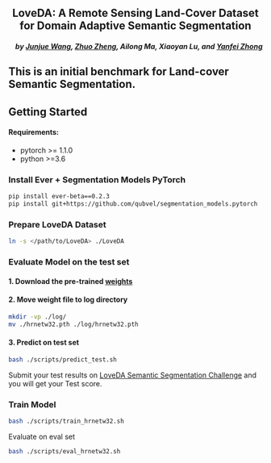 <h2 align="center">LoveDA: A Remote Sensing Land-Cover Dataset for Domain Adaptive Semantic Segmentation</h2>


<h5 align="right">by <a href="https://junjue-wang.github.io/homepage/">Junjue Wang</a>, <a href="http://zhuozheng.top/">Zhuo Zheng</a>, Ailong Ma, Xiaoyan Lu, and <a href="http://rsidea.whu.edu.cn/">Yanfei Zhong</a></h5>




This is an initial benchmark for Land-cover Semantic Segmentation.
---------------------


## Getting Started


#### Requirements:
- pytorch >= 1.1.0
- python >=3.6

### Install Ever + Segmentation Models PyTorch
```bash
pip install ever-beta==0.2.3
pip install git+https://github.com/qubvel/segmentation_models.pytorch
```

### Prepare LoveDA Dataset

```bash
ln -s </path/to/LoveDA> ./LoveDA
```

### Evaluate Model on the test set
#### 1. Download the pre-trained [<b>weights</b>](https://drive.google.com/drive/folders/1xFn1d8a4Hv4il52hLCzjEy_TY31RdRtg?usp=sharing)
#### 2. Move weight file to log directory
```bash
mkdir -vp ./log/
mv ./hrnetw32.pth ./log/hrnetw32.pth
```
#### 3. Predict on test set
```bash 
bash ./scripts/predict_test.sh
```
Submit your test results on [LoveDA Semantic Segmentation Challenge](https://competitions.codalab.org/competitions/35865#) and you will get your Test score.


### Train Model
```bash 
bash ./scripts/train_hrnetw32.sh
```
Evaluate on eval set 
```bash
bash ./scripts/eval_hrnetw32.sh
```




